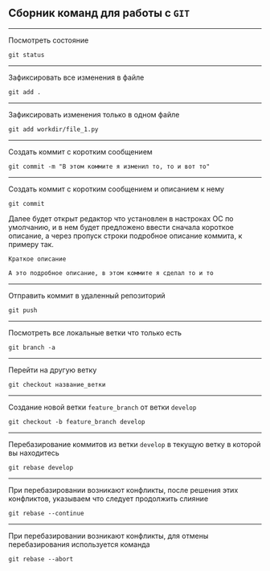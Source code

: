 Сборник команд для работы с `GIT`
---
---

Посмотреть состояние 

    git status

---
Зафиксировать все изменения в файле

    git add .

---
Зафиксировать изменения только в одном файле

    git add workdir/file_1.py

---
Создать коммит с коротким сообщением

    git commit -m "В этом коммите я изменил то, то и вот то"

---
Создать коммит с коротким сообщением и описанием к нему

    git commit 

Далее будет открыт редактор что установлен в настроках ОС по умолчанию,
и в нем будет предложено ввести сначала короткое описание, а через пропуск 
строки подробное описание коммита, к примеру так.

    Краткое описание

    А это подробное описание, в этом коммите я сделал то и то

---
Отправить коммит в удаленный репозиторий

    git push

---
Посмотреть все локальные ветки что только есть

    git branch -a

---
Перейти на другую ветку

    git checkout название_ветки

---
Создание новой ветки `feature_branch` от ветки `develop`

    git checkout -b feature_branch develop

---
Перебазирование коммитов из ветки `develop` в текущую ветку в которой вы
находитесь

    git rebase develop

---
При перебазировании возникают конфликты, после решения этих конфликтов,
указываем что следует продолжить слияние

    git rebase --continue

---
При перебазировании возникают конфликты, для отмены перебазирования 
используется команда

    git rebase --abort